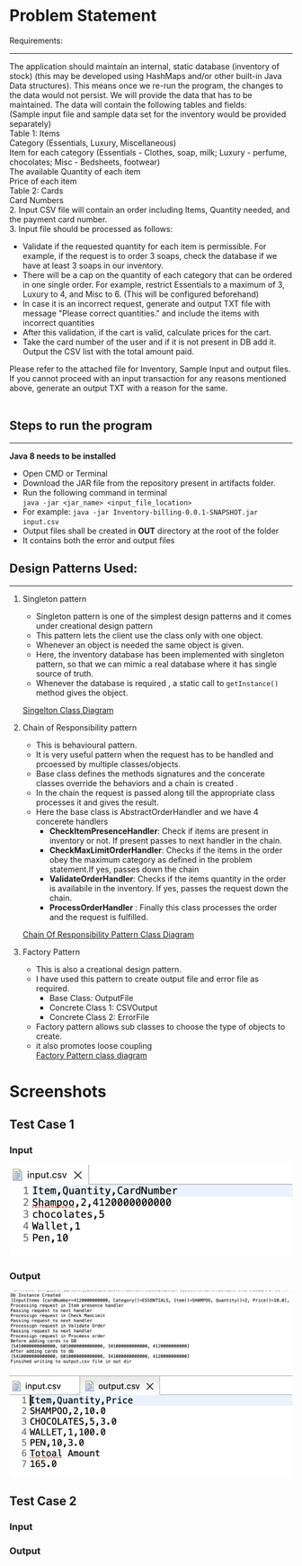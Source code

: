 # Problem Statement
Requirements:
***
The application should maintain an internal, static database (inventory of stock)  (this may be developed using HashMaps and/or other  built-in Java Data structures). This means once we re-run the program, the changes to the data would not persist. We will provide the data that has to be maintained. The data will contain the following tables and fields:<br /> 
(Sample input file and sample data set for the inventory would be provided separately)<br /> 
Table 1: Items<br /> 
Category (Essentials, Luxury, Miscellaneous)<br /> 
Item for each category (Essentials - Clothes, soap, milk; Luxury - perfume, chocolates; Misc - Bedsheets, footwear)<br /> 
The available Quantity of each item<br /> 
Price of each item<br /> 
Table 2: Cards<br /> 
Card Numbers<br /> 
2. Input CSV file will contain an order including Items, Quantity needed, and the payment card number.<br /> 
3. Input file should be processed as follows:<br /> 
- Validate if the requested quantity for each item is permissible. For example, if the request is to order 3 soaps, check the database if we have at least 3 soaps in our inventory.<br /> 
- There will be a cap on the quantity of each category that can be ordered in one single order. For example, restrict Essentials to a maximum of 3, Luxury to 4, and Misc to 6. (This will be configured beforehand)<br /> 
- In case it is an incorrect request, generate and output TXT file with message "Please correct quantities." and include the items with incorrect quantities
- After this validation, if the cart is valid, calculate prices for the cart.<br /> 
- Take the card number of the user and if it is not present in DB add it.<br /> 
Output the CSV list with the total amount paid.<br /> 

Please refer to the attached file for Inventory, Sample Input and output files. If you cannot proceed with an input transaction for any reasons mentioned above, generate an output TXT with a reason for the same.<br /> 
<br /> 
## Steps to run the program
***
**Java 8 needs to be installed**

- Open CMD or Terminal   
- Download the JAR file from the repository present in artifacts folder.  
- Run the following command in terminal  
`java -jar <jar_name> <input_file_location>`  
- For example: `java -jar Inventory-billing-0.0.1-SNAPSHOT.jar input.csv`  
- Output files shall be created in **OUT** directory at the root of the folder  
- It contains both the error and output files  


## Design Patterns Used:  
***
1. Singleton pattern  
    - Singleton pattern is one of the simplest design patterns and it comes under creational design pattern
    - This pattern lets the client use the class only with one object.
    - Whenever an object is needed the same object is given.
    - Here, the inventory database has been implemented with singleton pattern, so that we can mimic a real database where it has single source of truth.
    - Whenever the database is required , a static call to `getInstance()` method gives the object.  

    [Singelton Class Diagram](/Inventory-billing/Artifacts/Singelton.drawio%20(1).png "Singelton Class Diagram")  

2. Chain of Responsibility pattern  
    - This is behavioural pattern.
    - It is very useful pattern when the request has to be handled and prcoessed by multiple classes/objects. 
    - Base class defines the methods signatures and the concerate classes override the behaviors and a chain is created .
    - In the chain the request is passed along till the appropriate class processes it and gives the result.  
    - Here the base class is AbstractOrderHandler and we have 4 concerete handlers
        - **CheckItemPresenceHandler**: Check if items are present in inventory or not. If present passes to next handler in the chain.
        - **CheckMaxLimitOrderHandler**: Checks if the items in the order obey the maximum category as defined in the problem statement.If yes, passes down the chain
        - **ValidateOrderHandler**: Checks if the items quantity in the order is availabile in the inventory. If yes, passes the request down the chain.
        - **ProcessOrderHandler** : Finally this class processes the order and the request is fulfilled.

     [Chain Of Responsibility Pattern Class Diagram](/Inventory-billing/Artifacts/ChainOfResponsibil.drawio.png "Chain Of Responsibility Pattern Class Diagram")  

3. Factory Pattern
    - This is also a creational design pattern.
    - I have used this pattern to create output file and error file as required.
        - Base Class: OutputFile
        - Concrete Class 1: CSVOutput
        - Concrete Class 2: ErrorFile
    - Factory pattern allows sub classes to choose the type of objects to create.
    - it also promotes loose coupling  
     [Factory Pattern class diagram](/Inventory-billing/Artifacts/factory.drawio.png "Factory Pattern Class Diagram")  

# Screenshots

## Test Case 1

### Input
![TC1](/Inventory-billing//Artifacts/TC-1-Input.png)
### Output
![TC1](/Inventory-billing//Artifacts/TC-1-console.png)
![TC1](/Inventory-billing//Artifacts/TC-1-Output.png)
## Test Case 2

### Input
### Output

    